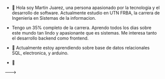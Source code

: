 - 👋 Hola soy Martin Juarez, una persona apasionado por la tecnologia y el desarrollo de software. Actualmente estudio en UTN FRBA, la carrera de Ingenieria en Sistemas de la informacion.
- Tengo un 35% completo de la carrera.
  Aprendo todos los dias sobre este mundo tan lindo y apasionante que es sistemas. Me interesa tanto el desarrollo backend como frontend.
  
  

- 🌱 Actualmente estoy aprendiendo sobre base de datos relacionales SQL, electronica, y arduino. 
- 💞️
  

--->
